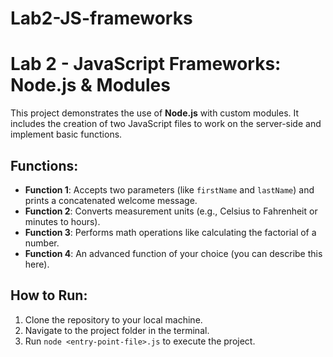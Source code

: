 # Lab2-JS-frameworks
# Lab 2 - JavaScript Frameworks: Node.js & Modules

This project demonstrates the use of **Node.js** with custom modules. It includes the creation of two JavaScript files to work on the server-side and implement basic functions.

## Functions:

- **Function 1**: Accepts two parameters (like `firstName` and `lastName`) and prints a concatenated welcome message.
- **Function 2**: Converts measurement units (e.g., Celsius to Fahrenheit or minutes to hours).
- **Function 3**: Performs math operations like calculating the factorial of a number.
- **Function 4**: An advanced function of your choice (you can describe this here).

## How to Run:
1. Clone the repository to your local machine.
2. Navigate to the project folder in the terminal.
3. Run `node <entry-point-file>.js` to execute the project.


